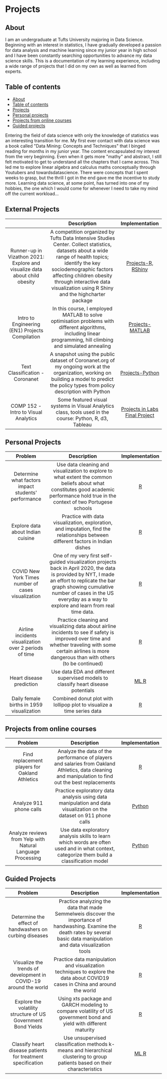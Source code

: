 # Projects

## About

I am an undergraduate at Tufts University majoring in Data Science. Beginning with an interest in statistics, I have gradually developed a passion for data analysis and machine learning since my junior year in high school and I have been constantly searching opportunities to advance my data science skills. This is a documentation of my learning experience, including a wide range of projects that I did on my own as well as learned from experts.

## Table of contents
- [About](#about)
- [Table of contents](#table-of-contents)
- [Projects](#external-projects)
- [Personal projects](#personal-projects)
- [Projects from online courses](#projects-from-online-courses)
- [Guided projects](#guided-projects)

Entering the field of data science with only the knowledge of statistics was an interesting transition for me. My first ever contact with data science was a book called "Data Mining: Concepts and Techniques" that I binged reading for months in my junior year. The content encapsulated my interest from the very beginning. Even when it gets more "mathy" and abstract, I still felt motivated to get to understand all the chapters that I came across. This led me to explore linear algebra and calculus maths conceptually through Youtubers and towardsdatascience. There were concepts that I spent weeks to grasp, but the thrill I got in the end gave me the incentive to study more. Learning data science, at some point, has turned into one of my hobbies, the one which I would come for whenever I need to take my mind off the current workload... 

## External Projects
|  | Description | Implementation |
| :---: | :---: | :---: |
| Runner-up in Vizathon 2021: Explore and visualize data about child obesity | A competition organized by Tufts Data Intensive Studies Center. Collect statistics, datasets about a wide range of health topics; identify the key sociodemographic factors affecting children obesity through interactive data visualization using R Shiny and the highcharter package| [Projects-R, RShiny](https://github.com/irenechang1510/Viz-a-thon-2021)|
| Intro to Engineering (EN1) Projects Compilation | In this course, I employed MATLAB to solve optimisation problems with different algorithms, including linear programming, hill climbing and simulated annealing| [Projects-MATLAB](https://github.com/irenechang1510/EN1-Matlab-projects)|
| Text Classification - Coronanet | A snapshot using the public dataset of Coronanet.org of my ongoing work at the organization, working on building a model to predict the policy types from policy description with Python| [Projects-Python](https://github.com/irenechang1510/Topic-classification-NN/blob/main/Topic%20classification%20with%20Neural%20Network.ipynb)|
| COMP 152 - Intro to Visual Analytics | Some featured visual systems in Visual Analytics class, tools used in the course: Python, R, d3, Tableau | [Projects in Labs](https://github.com/irenechang1510/Intro-to-VA-cs152) [Final Project](https://github.com/irenechang1510/Visual-Analytics-Final-Proj) |

## Personal Projects  

| Problem | Description | Implementation |
| :---: | :---: | :---: |
| Determine what factors impact students' performance| Use data cleaning and visualization to explore to what extent the common beliefs about what constitutes good academic performance hold true in the context of two Portugese schools| [R](https://github.com/irenechang1510/Student-performance) | 
| Explore data about Indian cuisine| Practice with data visualization, exploration, and imputation, find the relationships between different factors in Indian dishes| [R](https://github.com/irenechang1510/Indian-cuisine-EDA/blob/main/Indian-food/Indian%20food2.ipynb)|
| COVID New York Times number of cases visualization| One of my very first self-guided visualization projects back in April 2020, the data is provided by NYT, I made an effort to replicate the bar graph showing cumulative number of cases in the US everyday as a way to explore and learn from real time data.| [R](https://github.com/irenechang1510/Portfolio/tree/main/COVID19Viz)|
| Airline incidents visualization over 2 periods of time | Practice cleaning and visualizing data about airline incidents to see if safety is improved over time and whether traveling with some certain airlines is more dangerous than with others (to be continued) | [R](https://github.com/irenechang1510/Airline_safety)|
| Heart disease prediction | Use data EDA and different supervised models to classify heart disease potentials | [ML  R](https://github.com/irenechang1510/Heart-disease-classification)|
| Daily female births in 1959 visualization| Combined donut plot with lollipop plot to visualize a time series data | [R](https://github.com/irenechang1510/Daily-female-births) 

## Projects from online courses

| Problem | Description | Implementation |
| :---: | :---: | :---: |
| Find replacement players for Oakland Athletics| Analyze the data of the performance of players and salaries from Oakland Athletics, data cleaning and manipulation to find out the best replacements| [R](https://github.com/irenechang1510/Udemy-projects/blob/main/moneyball/R%20Moneyball%20project.ipynb)|
| Analyze 911 phone calls| Practice exploratory data analysis using data manipulation and data visualization on the dataset on 911 phone calls| [Python](https://github.com/irenechang1510/Udemy-projects/blob/main/911-call/01-911%20Calls%20Data%20Capstone%20Project.ipynb)|
| Analyze reviews from Yelp with Natural Language Processing| Use data exploratory analysis skills to learn which words are often used and in what context, categorize them build a classification model| [Python](https://github.com/irenechang1510/Udemy-projects/blob/main/NLP/Natural%20Language%20Processing%20Project.ipynb)


## Guided Projects

| Problem | Description | Implementation |
| :---: | :---: | :---: |
| Determine the effect of handwashers on curbing diseases| Practice analyzing the data that made Semmelweis discover the importance of handwashing. Examine the death rates by several basic data manipulation and data visualization tools| [R](https://github.com/irenechang1510/DataCamp-Projects/blob/main/handwashing/handwashing-analysis.ipynb)| 
| Visualize the trends of development in COVID-19 around the world| Practice data manipulation and visualization techniques to explore the data about COVID19 cases in China and around the world| [R](https://github.com/irenechang1510/DataCamp-Projects/blob/main/COVID19%20Visualization/COVID19_Viz.ipynb)|
| Explore the volatility structure of US Government Bond Yields| Using xts package and GARCH modeling to compare volatility of US government bond and yield with different maturity| [R](https://github.com/irenechang1510/DataCamp-Projects/blob/main/VolatilityAnalysis/ModelingBond.ipynb)|
| Classify heart disease patients for treatment specification| Use unsupervised classification methods k-means and hierarchical clustering to group patients based on their characteristics| [ML R](https://github.com/irenechang1510/DataCamp-Projects/blob/main/Heart%20disease%20pattern/heart-disease.ipynb)


